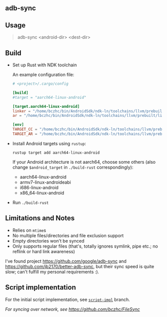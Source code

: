 adb-sync
---

## Usage

> adb-sync \<android-dir\> \<dest-dir\>

## Build

- Set up Rust with NDK toolchain

  An example configuration file:
  ```toml
  # <project>/.cargo/config
  
  [build]
  #target = "aarch64-linux-android"
  
  [target.aarch64-linux-android]
  linker = "/home/bczhc/bin/AndroidSdk/ndk-ln/toolchains/llvm/prebuilt/linux-x86_64/bin/aarch64-linux-android29-clang"
  ar = "/home/bczhc/bin/AndroidSdk/ndk-ln/toolchains/llvm/prebuilt/linux-x86_64/bin/llvm-ar"
  
  [env]
  TARGET_CC = "/home/bczhc/bin/AndroidSdk/ndk-ln/toolchains/llvm/prebuilt/linux-x86_64/bin/aarch64-linux-android29-clang"
  TARGET_AR = "/home/bczhc/bin/AndroidSdk/ndk-ln/toolchains/llvm/prebuilt/linux-x86_64/bin/llvm-ar"
  ```

- Install Android targets using `rustup`:
  
  ```shell
  rustup target add aarch64-linux-android
  ```
  If your Android architecture is not aarch64, choose
  some others (also change `$android_target` in `./build-rust` correspondingly):
    - aarch64-linux-android
    - armv7-linux-androideabi
    - i686-linux-android
    - x86_64-linux-android
- Run `./build-rust`

## Limitations and Notes
- Relies on `mtime`s
- No multiple files/directories and file exclusion support
- Empty directories won't be synced
- Only supports regular files (that's, totally ignores symlink, pipe etc.; no reflink or hard link awareness)

I've found project https://github.com/google/adb-sync
and https://github.com/jb2170/better-adb-sync, but their
sync speed is quite slow; can't fulfill my personal
requirements :).

## Script implementation

For the initial script implementation, see [`script-impl`](https://github.com/bczhc/adb-sync/tree/script-impl) branch.

*For syncing over network, see https://github.com/bczhc/FileSync*
